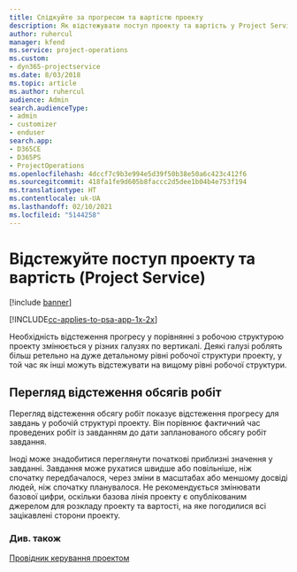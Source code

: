 ```yaml
---
title: Слідкуйте за прогресом та вартістю проекту
description: Як відстежувати поступ проекту та вартість у Project Service
author: ruhercul
manager: kfend
ms.service: project-operations
ms.custom:
- dyn365-projectservice
ms.date: 8/03/2018
ms.topic: article
ms.author: ruhercul
audience: Admin
search.audienceType:
- admin
- customizer
- enduser
search.app:
- D365CE
- D365PS
- ProjectOperations
ms.openlocfilehash: 4dccf7c9b3e994e5d39f50b38e50a6c423c412f6
ms.sourcegitcommit: 418fa1fe9d605b8faccc2d5dee1b04b4e753f194
ms.translationtype: HT
ms.contentlocale: uk-UA
ms.lasthandoff: 02/10/2021
ms.locfileid: "5144258"
---
```

# <a name="track-project-progress-and-cost-project-service"></a>Відстежуйте поступ проекту та вартість (Project Service)

[!include [banner](../includes/psa-now-project-operations.md)]

[!INCLUDE[cc-applies-to-psa-app-1x-2x](../includes/cc-applies-to-psa-app-1x-2x.md)]

Необхідність відстеження прогресу у порівнянні з робочою структурою проекту змінюється у різних галузях по вертикалі. Деякі галузі роблять більш ретельно на дуже детальному рівні робочої структури проекту, у той час як інші можуть відстежувати на вищому рівні робочої структури.  
  
## <a name="effort-tracking-view"></a>Перегляд відстеження обсягів робіт  
Перегляд відстеження обсягу робіт показує відстеження прогресу для завдань у робочій структурі проекту. Він порівнює фактичний час проведених робіт із завданням до дати запланованого обсягу робіт завдання.  
  
Іноді може знадобитися переглянути початкові приблизні значення у завданні. Завдання може рухатися швидше або повільніше, ніж спочатку передбачалося, через зміни в масштабах або меншому досвіді людей, ніж спочатку планувалося. Не рекомендується змінювати базової цифри, оскільки базова лінія проекту є опублікованим джерелом для розкладу проекту та вартості, на яке погодилися всі зацікавлені сторони проекту.  
  
### <a name="see-also"></a>Див. також  
 [Провідник керування проектом](../psa/project-manager-guide.md)
